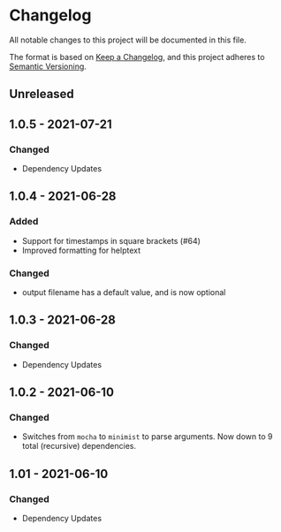# Changelog
All notable changes to this project will be documented in this file.

The format is based on [Keep a Changelog](https://keepachangelog.com/en/1.0.0/),
and this project adheres to [Semantic Versioning](https://semver.org/spec/v2.0.0.html).

## Unreleased

## 1.0.5 - 2021-07-21
### Changed
- Dependency Updates

## 1.0.4 - 2021-06-28
### Added
- Support for timestamps in square brackets (#64)
- Improved formatting for helptext
### Changed
- output filename has a default value, and is now optional

## 1.0.3 - 2021-06-28
### Changed
- Dependency Updates

## 1.0.2 - 2021-06-10
### Changed
- Switches from `mocha` to `minimist` to parse arguments. Now down to 9 total (recursive) dependencies.

## 1.01 - 2021-06-10
### Changed
- Dependency Updates
